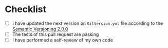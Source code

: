 # Checklist

- [ ] I have updated the next version on `GitVersion.yml` file according to the [Semantic Versioning 2.0.0](https://semver.org/)
- [ ] The tests of this pull request are passing
- [ ] I have performed a self-review of my own code
